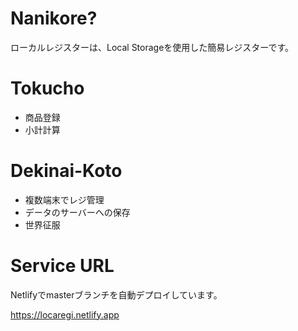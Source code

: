 # Nanikore?
ローカルレジスターは、Local Storageを使用した簡易レジスターです。

# Tokucho
- 商品登録
- 小計計算

# Dekinai-Koto
- 複数端末でレジ管理
- データのサーバーへの保存
- 世界征服

# Service URL
Netlifyでmasterブランチを自動デプロイしています。

https://locaregi.netlify.app
